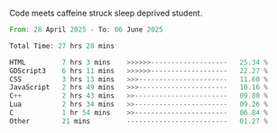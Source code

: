 Code meets caffeine struck sleep deprived student.

<!--START_SECTION:waka-->

```rust
From: 28 April 2025 - To: 06 June 2025

Total Time: 27 hrs 28 mins

HTML         7 hrs 3 mins    >>>>>>-------------------   25.34 %
GDScript3    6 hrs 11 mins   >>>>>>-------------------   22.27 %
CSS          3 hrs 13 mins   >>>----------------------   11.60 %
JavaScript   2 hrs 49 mins   >>>----------------------   10.16 %
C++          2 hrs 43 mins   >>-----------------------   09.80 %
Lua          2 hrs 34 mins   >>-----------------------   09.26 %
C            1 hr 54 mins    >>-----------------------   06.84 %
Other        21 mins         -------------------------   01.27 %
```

<!--END_SECTION:waka-->

